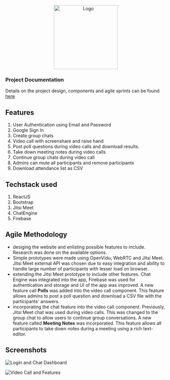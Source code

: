 <p align="center"><a href = "https://team-meet.netlify.app/"> <img src="https://team-meet.netlify.app/static/media/Logo.19626df0.svg" alt="Logo" width="200" ></a></p>


### Project Documentation
Details on the project design, components and agile sprints can be found <a href="https://drive.google.com/file/d/1xKz6kqw0Sk46_XTiezklJLq32jQjNykd/view?usp=sharing">here</a>

## Features

1. User Authentication using Email and Password
2. Google Sign In
3. Create group chats
4. Video call with screenshare and raise hand
5. Post poll questions during video calls and download results.
6. Take down meeting notes during video calls
7. Continue group chats during video call
8. Admins can mute all participants and remove participants
9. Download attendance list as CSV

## Techstack used

1. ReactJS
2. Bootstrap
3. Jitsi Meet
4. ChatEngine
5. Firebase

## Agile Methodology
- desiging the website and enlisting possible features to include. Research was done on the available options.
- Simple prototypes were made using OpenVidu, WebRTC and Jitsi Meet. Jitsi Meet external API was chosen due to easy integration and ability to handle large number of participants with lesser load on browser.
- extending the Jitsi Meet prototype to include other features. Chat Engine was integrated into the app, Firebase was used for authentication and storage and UI of the app was improved. A new feature call **Polls** was added into the video call component. This feature allows admins to post a poll question and download a CSV file with the participants' answers.
- incorporating the chat feature into the video call component. Previously, Jitsi Meet chat was used during video calls. This was changed to the group chat to allow users to continue group conversations. A new feature called **Meeting Notes** was incorporated. This feature allows all participants to take down notes during a meeting using a rich text-editor.


## Screenshots
![Login and Chat Dashboard](https://user-images.githubusercontent.com/75874394/125432582-818e433c-3f5c-446f-b730-a4ae6f68f748.gif)

![Video Call and Features](https://user-images.githubusercontent.com/75874394/125432859-61ca2289-e207-421d-98a4-41949cd7bba6.gif)
